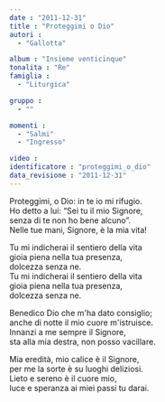 ```yaml
---
date : "2011-12-31"
title : "Proteggimi o Dio"
autori : 
  - "Gallotta"

album : "Insieme venticinque"
tonalita : "Re"
famiglia : 
  - "Liturgica"

gruppo : 
  - ""

momenti : 
  - "Salmi"
  - "Ingresso"

video : 
identificatore : "proteggimi_o_dio"
data_revisione : "2011-12-31"
---
```

  
  
  
Proteggimi, o Dio: in te io mi rifugio.  
Ho detto a lui: “Sei tu il mio Signore,  
senza di te non ho bene alcuno”.  
Nelle tue mani, Signore, è la mia vita!  
  
  
  
Tu mi indicherai il sentiero della vita  
gioia piena nella tua presenza,  
dolcezza senza ne.  
Tu mi indicherai il sentiero della vita  
gioia piena nella tua presenza,  
dolcezza senza ne.  
  
  
  
  
Benedico Dio che m'ha dato consiglio;  
anche di notte il mio cuore m'istruisce.  
Innanzi a me sempre il Signore,  
sta alla mia destra, non posso vacillare.  
  
  
  
  
Mia eredità, mio calice è il Signore,  
per me la sorte è su luoghi deliziosi.  
Lieto e sereno è il cuore mio,  
luce e speranza ai miei passi tu darai.  
  
  
  
  
  
  
  
  
  
